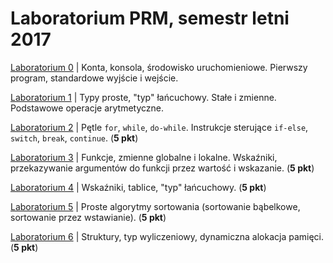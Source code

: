 # Laboratorium PRM, semestr letni 2017

[Laboratorium 0](lab0) | Konta, konsola, środowisko uruchomieniowe. Pierwszy program, standardowe wyjście i wejście.

[Laboratorium 1](lab1) | Typy proste, "typ" łańcuchowy. Stałe i zmienne. Podstawowe operacje arytmetyczne. 

[Laboratorium 2](lab2) | Pętle `for`, `while`, `do-while`. Instrukcje sterujące `if-else`, `switch`, `break`, `continue`. (__5 pkt__)

[Laboratorium 3](lab3) | Funkcje, zmienne globalne i lokalne. Wskaźniki, przekazywanie argumentów do funkcji przez wartość i wskazanie. (__5 pkt__)

[Laboratorium 4](lab4) | Wskaźniki, tablice, "typ" łańcuchowy. (__5 pkt__)

[Laboratorium 5](lab5) | Proste algorytmy sortowania (sortowanie bąbelkowe, sortowanie przez wstawianie). (__5 pkt__)

[Laboratorium 6](lab6) | Struktury, typ wyliczeniowy, dynamiczna alokacja pamięci. (__5 pkt__)

<!---
[Laboratorium 7](?lab7) | Złożone struktury danych - lista jednokierunkowa. (__5 pkt__)

[Laboratorium 8](?lab8) | Obsługa plików (zapis/odczyt, binarnie/tekstowo). (__5 pkt__)

[Laboratorium 9](?lab9) | Złożone projekty, pliki nagłówkowe, pliki `makefile`. (__5 pkt__)

--------------------------------------------

[Projekt](?projekt) (__15 pkt__)


--------------------------------------------

[Materiały pomocnicze](?materialy)


--->
